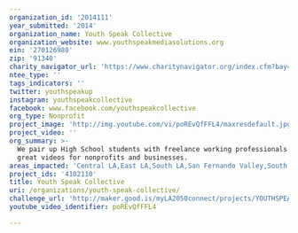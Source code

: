 ```yaml
---
organization_id: '2014111'
year_submitted: '2014'
organization_name: Youth Speak Collective
organization_website: www.youthspeakmediasolutions.org
ein: '270126980'
zip: '91340'
charity_navigator_url: 'https://www.charitynavigator.org/index.cfm?bay=search.profile&ein=270126980'
ntee_type: ''
tags_indicators: ''
twitter: youthspeakup
instagram: youthspeakcollective
facebook: www.facebook.com/youthspeakcollective
org_type: Nonprofit
project_image: 'http://img.youtube.com/vi/poREvQfFFL4/maxresdefault.jpg'
project_video: ''
org_summary: >-
  We pair up High School students with freelance working professionals to create
  great videos for nonprofits and businesses.
areas_impacted: 'Central LA,East LA,South LA,San Fernando Valley,South Bay,Westside'
project_ids: '4102110'
title: Youth Speak Collective
uri: /organizations/youth-speak-collective/
challenge_url: 'http://maker.good.is/myLA2050connect/projects/YOUTHSPEAKUP.html'
youtube_video_identifier: poREvQfFFL4

---
```

